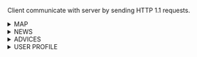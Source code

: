 Client communicate with server by sending HTTP 1.1 requests.


<details><summary>MAP</summary>
<p>


## Collection points get all/specific id

Request example:

```
GET /point/:pointId

USER_ID: 2123
```

Response example:

```
HTTP/1.1 200 OK

{
    "points": [
    {
      "id": 21
      "name": "Pokrovsky bulvar 2",
      "address" : "179Б, улица Попова, Куета, Индустриальный район, Barnaul, городской округ Барнаул, Altai Krai, Siberian Federal District, 656000, Russia",
      "phone_number": "+74994001041",
      "web_site": "https://www.hse.ru/",
      "recycle": ["metal", "glass", "plastic", "paper"],
      "latitude": 38.8951,
      "longitude": -77.0364,
      "works":  "broken" | "would_not_work" | "works_fine",
      "last_updated": 1604343073
      "schedule":{
          "from": "09:00",
          "to": "17:00"
       },
      "corrections_count": 2 
    }
  ] 
}

```
* if `pointId` is not specified, all is returned.
* `shedule` is null when schedule is not specified.

## Search collection points by name

Request example:

```
GET /search?q=Barnaul

USER_ID: 2123
```

Response example:
```
HTTP/1.1 200 OK
content-length: 6020

{
  "points" : [ {
    "id" : 84,
    "name" : " ТерИК ",
    "address" : "179Б, улица Попова, Куета, Индустриальный район, Barnaul, городской округ Барнаул, Altai Krai, Siberian Federal District, 656000, Russia",
    "phone_number" : null,
    "web_site" : null,
    "recycle" : [ "toxic", "other", "paper" ],
    "latitude" : 53.317977,
    "longitude" : 83.640004,
    "works" : "works_fine",
    "last_updated" : 1604352072,
    "schedule" : {
      "from" : null,
      "to" : null
    },
    "corrections_count" : 0
  },...] 
}
```

* Response set is always ten elements at max

## Suggest correction

Request example:

```
POST /correction/suggest

USER_ID: 2123

{
    "field": "recycle",
    "change_to": ["metal", "glass", "plastic", "paper"]
}
```

Response example:

```
HTTP/1.1 200 OK

{
  "correction_id": 5
}
```

* Possible filed types are "recycle" and "works".

## Get correction by id

Request example:

```
GET /correction/5

USER_ID: 2123
```

Response example:

```
HTTP/1.1 200 OK

{
    "id": 5,
    "field": "recycle",
    "change_to": ["metal", "glass", "plastic", "paper"]
}
```

</p>
</details>

<details><summary>NEWS</summary>
<p>


## Get news

Request example:

```
GET /news?page=1&size=10

USER_ID: 2123
```

Response example:

```
HTTP/1.1 200 OK

{
  "news": [
    {
      "id": 12,
      "title": "City pollution ranking",
      "conent": "The polluted city is ...",
      "source": "https://www.forbes.ru/newsroom/obshchestvo/393811-eksperty-nazvali-samye-zagryaznennye-goroda-rossii"
    }
  ]
}
```

## Add news to favourite

Request example:

```
POST /news/12/add_to_favourites

USER_ID: 2123

{
  "news_id" : 56
}
```

Response example:

```
HTTP/1.1 200 OK
```

</p>
</details>

<details><summary>ADVICES</summary>
<p>
  

</p>
</details>

<details><summary>USER PROFILE</summary>
<p>

## New user creation endpoint

Request example:

```
GET /new_user
```

Response example:

```
HTTP/1.1 200 OK

{
  "user_id": 2123
}
```

The received `user_id` is expected to be used for subsequent requests as a value of "USER_ID" header.

## Change name

Request example:

```
POST /change_name

USER_ID: 2123

{
  "change_to" : "John Smith"
}
```

Response example:

```
HTTP/1.1 200 OK

{}
```

## Get me

Request example:

```
GET /me

USER_ID: 2123
```

Response example:

```
HTTP/1.1 200 OK

{
  "name" : "John Smith",
  "photo_url" : "shorturl.at/ehsJ3",
  "favourite_news_ids" : [1, 56, 5544],
  "collection_points_corrections_ids": 
    {
      "approved": [5,6,122],
      "not_approved": [1,7,12]
    }
}
```



</p>
</details>
